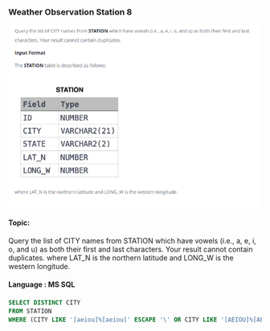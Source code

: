 ### Weather Observation Station 8

<img src="../PIc/13.png" alt="solution">


#### Topic:
Query the list of CITY names from STATION which have vowels (i.e., a, e, i, o, and u) as both their first and last characters. Your result cannot contain duplicates.
where LAT_N is the northern latitude and LONG_W is the western longitude.


#### Language : MS SQL
```sql
SELECT DISTINCT CITY
FROM STATION
WHERE (CITY LIKE '[aeiou]%[aeiou]' ESCAPE '\' OR CITY LIKE '[AEIOU]%[AEIOU]' ESCAPE '\')

```
